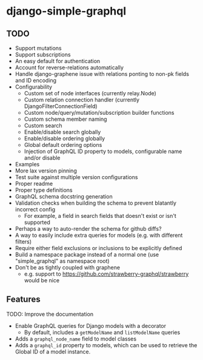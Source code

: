# django-simple-graphql

## TODO

- Support mutations
- Support subscriptions
- An easy default for authentication
- Account for reverse-relations automatically
- Handle django-graphene issue with relations ponting to non-pk fields and ID encoding
- Configurability
  - Custom set of node interfaces (currently relay.Node)
  - Custom relation connection handler (currently DjangoFilterConnectionField)
  - Custom node/query/mutation/subscription builder functions
  - Custom schema member naming
  - Custom search
  - Enable/disable search globally
  - Enable/disable ordering globally
  - Global default ordering options
  - Injection of GraphQL ID property to models, configurable name and/or disable
- Examples
- More lax version pinning
- Test suite against multiple version configurations
- Proper readme
- Proper type definitions
- GraphQL schema docstring generation
- Validation checks when building the schema to prevent blatantly incorrect config
  - For example, a field in search fields that doesn't exist or isn't supported
- Perhaps a way to auto-render the schema for github diffs?
- A way to easily include extra queries for models (e.g. with different filters)
- Require either field exclusions or inclusions to be explicitly defined
- Build a namespace package instead of a normal one (use "simple_graphql" as namespace root)
- Don't be as tightly coupled with graphene
  - e.g. support to https://github.com/strawberry-graphql/strawberry would be nice


## Features

TODO: Improve the documentation

- Enable GraphQL queries for Django models with a decorator
  - By default, includes a `getModelName` and `listModelName` queries
- Adds a `graphql_node_name` field to model classes
- Adds a `graphql_id` property to models, which can be used to retrieve the
  Global ID of a model instance.
